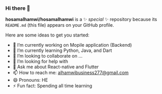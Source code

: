 ### Hi there 👋


**hosamalhamwi/hosamalhamwi** is a ✨ _special_ ✨ repository because its `README.md` (this file) appears on your GitHub profile.

Here are some ideas to get you started:

- 🔭 I’m currently working on Mopile application (Backend)
- 🌱 I’m currently learning Python, Java, and Dart
- 👯 I’m looking to collaborate on ...
- 🤔 I’m looking for help with 
- 💬 Ask me about React-native and Flutter 
- 📫 How to reach me: alhamwibusiness277@gmail.com
- 😄 Pronouns: HE
- ⚡ Fun fact: Spending all time learning 
